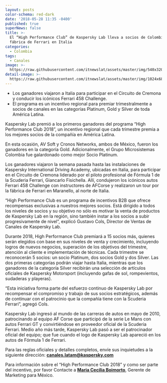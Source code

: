 ```yaml
---
layout: posts
color-schema: red-dark
date: '2018-05-28 11:35 -0400'
published: true
superNews: false
title: >-
  El “High Performance Club” de Kaspersky Lab lleva a socios de Colombia a la
  fábrica de Ferrari en Italia    
categories:
  - Colombia
tags:
  - Canales
image: >-
  https://raw.githubusercontent.com/itnewslat/assets/master/img/540x320/Canales-Ferrari-Kaspersky-p.jpg
detail-image: >-
  https://raw.githubusercontent.com/itnewslat/assets/master/img/1024x680/Canales-Ferrari-Kaspersky-g.jpg
---
```

- Los ganadores viajaron a Italia para participar en el Circuito de Cremona y conducir los icónicos Ferrari 458 Challenge. 
- El programa es un incentivo regional para premiar trimestralmente a socios de canales en las categorías Platinum, Gold y Silver de toda América Latina.

Kaspersky Lab premió a los primeros ganadores del programa “High Performance Club 2018”, un incentivo regional que cada trimestre premia a los mejores socios de la compañía en América Latina.  
 
En esta ocasión, AV Soft y Cronos Networks, ambos de México, fueron los ganadores en la categoría Gold. Adicionalmente, el Grupo Microsistemas Colombia fue galardonado como mejor Socio Platinum.
 
Los ganadores viajaron la semana pasada hasta las instalaciones de Kaspersky International Driving Academy, ubicadas en Italia, para participar en el Circuito de Cremona liderado por el piloto profesional de Fórmula 1 de la Scuderia Ferrari, Giancarlo Fisichella. Allí, condujeron los icónicos autos Ferrari 458 Challenge con instructores de AFCorse y realizaron un tour por la fábrica de Ferrari en Maranello, al norte de Italia.
 
“High Performance Club es un programa de incentivos B2B que ofrece recompensas exclusivas a nuestros mejores socios. Está dirigido a todos los niveles de socios y su objetivo no sólo es motivar la venta de productos de Kaspersky Lab en la región, sino también instar a los socios a subir progresivamente de nivel”, explicó Gustavo Cols, Director de Ventas de Canales de Kaspersky Lab. 
 
Durante 2018, High Performance Club premiará a 15 socios más, quienes serán elegidos con base en sus niveles de venta y crecimiento, incluyendo logros de nuevos negocios, superación de los objetivos del trimestre, atención al cliente e implementación de técnicas. Cada trimestre se reconocerán 5 socios: un socio Platinum, dos socios Gold y dos Silver. Las dos primeras categorías podrán viajar hasta Italia, mientras que los ganadores de la categoría Silver recibirán una selección de artículos oficiales de Kaspersky Motorsport (incluyendo gafas de sol, rompevientos, sudaderas y playeras).
 
“Esta iniciativa forma parte del esfuerzo continuo de Kaspersky Lab por recompensar el compromiso y trabajo de sus socios estratégicos, además de continuar con el patrocinio que la compañía tiene con la Scuderia Ferrari”, agregó Cols. 
 
Kaspersky Lab ingresó al mundo de las carreras de autos en mayo de 2010, patrocinando al equipo AF Corse que participó de la serie Le Mans con autos Ferrari GT y convirtiéndose en proveedor oficial de la Scuderia Ferrari. Medio año más tarde, Kaspersky Lab pasó a ser el patrocinador oficial del equipo; que fue cuando el logo de Kaspersky Lab apareció en los autos de Fórmula 1 de Ferrari. 
 
Para las reglas oficiales y detalles completos, envíe sus inquietudes a la siguiente dirección: **[canales.latam@kaspersky.com](mailto://canales.latam@kaspersky.com)**
 
Para información sobre el “High Performance Club 2018” y como ser parte del incentivo, por favor Contacte a [**Maria Cecilia Boimorto**](mailto://maria.boimorto@kaspesky.com), Gerente de Marketing para México.